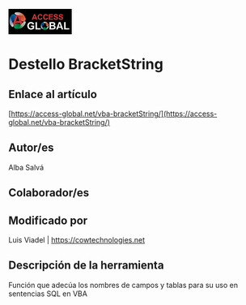 ﻿![Access-global](/blob/main/Images/Logo1.png)
# Destello BracketString
## Enlace al artículo
[https://access-global.net/vba-bracketString/](https://access-global.net/vba-bracketString/)
## Autor/es
Alba Salvá
## Colaborador/es

## Modificado por
Luis Viadel | https://cowtechnologies.net
## Descripción de la herramienta
Función que adecúa los nombres de campos y tablas para su uso en sentencias SQL en VBA


